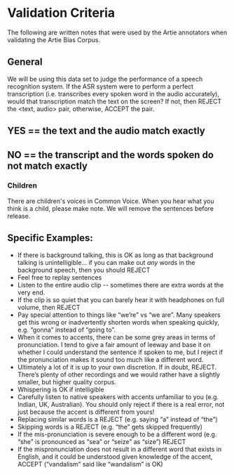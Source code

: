 # Validation Criteria

The following are written notes that were used by the Artie annotators when validating the Artie Bias Corpus.

## General

We will be using this data set to judge the performance of a speech recognition system. If the ASR system were to perform a perfect transcription (i.e. transcribes every spoken word in the audio accurately), would that transcription match the text on the screen? If not, then REJECT the <text, audio> pair, otherwise, ACCEPT the pair.

## YES == the text and the audio match exactly
## NO == the transcript and the words spoken do not match exactly

### Children

There are children's voices in Common Voice. When you hear what you think is a child, please make note. We will remove the sentences before release.

## Specific Examples:

- If there is background talking, this is OK as long as that background talking is unintelligible… if you can make out *any* words in the background speech, then you should REJECT
- Feel free to replay sentences
- Listen to the entire audio clip -- sometimes there are extra words at the very end.
- If the clip is so quiet that you can barely hear it with headphones on full volume, then REJECT
- Pay special attention to things like “we’re” vs “we are”. Many speakers get this wrong or inadvertently shorten words when speaking quickly, e.g. “gonna” instead of “going to”.
- When it comes to accents, there can be some grey areas in terms of pronunciation. I tend to give a fair amount of leeway and base it on whether I could understand the sentence if spoken to me, but I reject if the pronunciation makes it sound too much like a different word.
- Ultimately a lot of it is up to your own discretion. If in doubt, REJECT. There’s plenty of other recordings and we would rather have a slightly smaller, but higher quality corpus.
- Whispering is OK if intelligible
- Carefully listen to native speakers with accents unfamiliar to you (e.g. Indian, UK, Australian). You should only reject if there is a real error, not just because the accent is different from yours!
- Replacing similar words is a REJECT (e.g. saying “a” instead of “the”)
- Skipping words is a REJECT (e.g. “the” gets skipped frequently)
- If the mis-pronunciation is severe enough to be a different word (e.g. “she” is pronounced as “sea” or “seize” as “size”) REJECT
- If the mispronunciation does not result in a different word that exists in English, and it could be understood given knowledge of the accent, ACCEPT (“vandalism” said like “wandalism” is OK)
